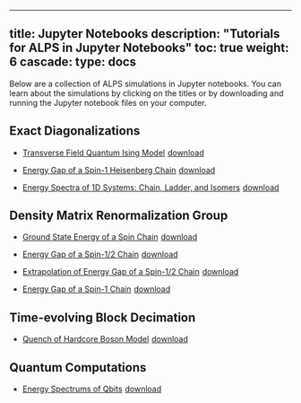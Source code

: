 
---
title: Jupyter Notebooks
description: "Tutorials for ALPS in Jupyter Notebooks"
toc: true
weight: 6
cascade:
    type: docs
---
Below are a collection of ALPS simulations in Jupyter notebooks. You can learn about the simulations by clicking on the titles or by downloading and running the Jupyter notebook files on your computer.

## Exact Diagonalizations

- [Transverse Field Quantum Ising Model](pages/ed/isingtransversefield) <a href="codes/ed/isingTransverseField.ipynb" download><span class="material-icons" style="vertical-align:bottom;padding-left: 1px; padding-right: 5px;">download</span></a>

- [Energy Gap of a Spin-1 Heisenberg Chain](pages/ed/spingapspinoneheisenbergchain) <a href = "codes/ed/spinGapSpinOneHeisenbergChain.ipynb" download><span class="material-icons" style="vertical-align:bottom;padding-left: 1px; padding-right: 5px;">download</span></a>

- [Energy Spectra of 1D Systems: Chain, Ladder, and Isomers](pages/ed/spectra1dsystems) <a href = "codes/ed/spectra1DSystems.ipynb" download><span class="material-icons" style="vertical-align:bottom;padding-left: 1px; padding-right: 5px;">download</span></a>

## Density Matrix Renormalization Group

- [Ground State Energy of a Spin Chain](pages/dmrg/groundstatespinchain) <a href = "codes/dmrg/groundstatespinchain.ipynb" download><span class="material-icons" style="vertical-align:bottom;padding-left: 1px; padding-right: 5px;">download</span></a>

- [Energy Gap of a Spin-1/2 Chain](pages/dmrg/energygapspinhalf) <a href = "codes/dmrg/energygapspinhalf.ipynb" download><span class="material-icons" style="vertical-align:bottom;padding-left: 1px; padding-right: 5px;">download</span></a>

- [Extrapolation of Energy Gap of a Spin-1/2 Chain](pages/dmrg/extrapolationenergygapspinhalfchain) <a href = "codes/dmrg/extrapolationenergygapspinhalfchain.ipynb" download><span class="material-icons" style="vertical-align:bottom;padding-left: 1px; padding-right: 5px;">download</span></a>

- [Energy Gap of a Spin-1 Chain](pages/dmrg/energygapspinone) <a href = "codes/dmrg/energygapspinone.ipynb" download><span class="material-icons" style="vertical-align:bottom;padding-left: 1px; padding-right: 5px;">download</span></a>


## Time-evolving Block Decimation

- [Quench of Hardcore Boson Model](pages/tebd/quenchbosonmodel) <a href = "codes/tebd/quenchBosonModel.ipynb" download><span class="material-icons" style="vertical-align:bottom;padding-left: 1px; padding-right: 5px;">download</span></a>

## Quantum Computations

- [Energy Spectrums of Qbits](pages/qbits/qbitenergy) <a href = "codes/qbits/qbitenergy.ipynb" download><span class="material-icons" style="vertical-align:bottom;padding-left: 1px; padding-right: 5px;">download</span></a>

